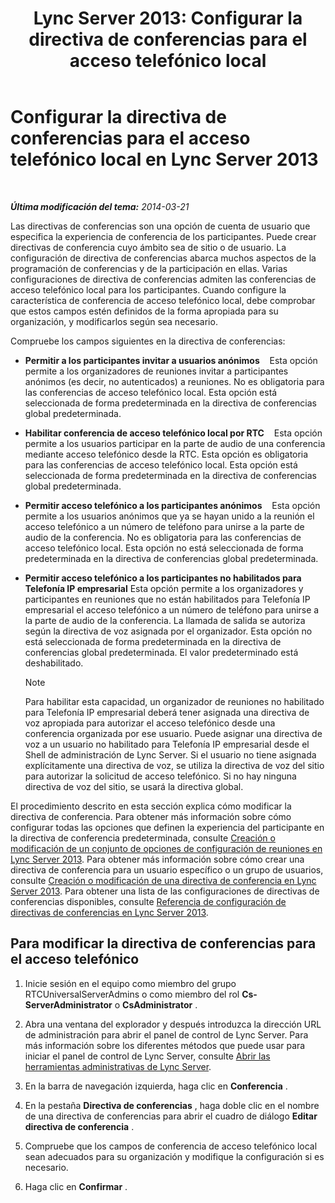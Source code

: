 ﻿---
title: 'Lync Server 2013: Configurar la directiva de conferencias para el acceso telefónico local'
TOCTitle: Configurar la directiva de conferencias para el acceso telefónico local
ms:assetid: 9bf926d6-0248-4352-98c3-9c5a333debbc
ms:mtpsurl: https://technet.microsoft.com/es-es/library/Gg398810(v=OCS.15)
ms:contentKeyID: 48276137
ms.date: 01/07/2017
mtps_version: v=OCS.15
ms.translationtype: HT
---

# Configurar la directiva de conferencias para el acceso telefónico local en Lync Server 2013

 

_**Última modificación del tema:** 2014-03-21_

Las directivas de conferencias son una opción de cuenta de usuario que especifica la experiencia de conferencia de los participantes. Puede crear directivas de conferencia cuyo ámbito sea de sitio o de usuario. La configuración de directiva de conferencias abarca muchos aspectos de la programación de conferencias y de la participación en ellas. Varias configuraciones de directiva de conferencias admiten las conferencias de acceso telefónico local para los participantes. Cuando configure la característica de conferencia de acceso telefónico local, debe comprobar que estos campos estén definidos de la forma apropiada para su organización, y modificarlos según sea necesario.

Compruebe los campos siguientes en la directiva de conferencias:

  - **Permitir a los participantes invitar a usuarios anónimos**    Esta opción permite a los organizadores de reuniones invitar a participantes anónimos (es decir, no autenticados) a reuniones. No es obligatoria para las conferencias de acceso telefónico local. Esta opción está seleccionada de forma predeterminada en la directiva de conferencias global predeterminada.

  - **Habilitar conferencia de acceso telefónico local por RTC**    Esta opción permite a los usuarios participar en la parte de audio de una conferencia mediante acceso telefónico desde la RTC. Esta opción es obligatoria para las conferencias de acceso telefónico local. Esta opción está seleccionada de forma predeterminada en la directiva de conferencias global predeterminada.

  - **Permitir acceso telefónico a los participantes anónimos**    Esta opción permite a los usuarios anónimos que ya se hayan unido a la reunión el acceso telefónico a un número de teléfono para unirse a la parte de audio de la conferencia. No es obligatoria para las conferencias de acceso telefónico local. Esta opción no está seleccionada de forma predeterminada en la directiva de conferencias global predeterminada.

  - **Permitir acceso telefónico a los participantes no habilitados para Telefonía IP empresarial** Esta opción permite a los organizadores y participantes en reuniones que no están habilitados para Telefonía IP empresarial el acceso telefónico a un número de teléfono para unirse a la parte de audio de la conferencia. La llamada de salida se autoriza según la directiva de voz asignada por el organizador. Esta opción no está seleccionada de forma predeterminada en la directiva de conferencias global predeterminada. El valor predeterminado está deshabilitado.
    

    > [!NOTE]
    > Para habilitar esta capacidad, un organizador de reuniones no habilitado para Telefonía IP empresarial deberá tener asignada una directiva de voz apropiada para autorizar el acceso telefónico desde una conferencia organizada por ese usuario. Puede asignar una directiva de voz a un usuario no habilitado para Telefonía IP empresarial desde el Shell de administración de Lync Server. Si el usuario no tiene asignada explícitamente una directiva de voz, se utiliza la directiva de voz del sitio para autorizar la solicitud de acceso telefónico. Si no hay ninguna directiva de voz del sitio, se usará la directiva global.&nbsp;&nbsp;



El procedimiento descrito en esta sección explica cómo modificar la directiva de conferencia. Para obtener más información sobre cómo configurar todas las opciones que definen la experiencia del participante en la directiva de conferencia predeterminada, consulte [Creación o modificación de un conjunto de opciones de configuración de reuniones en Lync Server 2013](lync-server-2013-create-or-modify-a-collection-of-meeting-configuration-settings.md). Para obtener más información sobre cómo crear una directiva de conferencia para un usuario específico o un grupo de usuarios, consulte [Creación o modificación de una directiva de conferencia en Lync Server 2013](lync-server-2013-create-or-modify-a-conferencing-policy.md). Para obtener una lista de las configuraciones de directivas de conferencias disponibles, consulte [Referencia de configuración de directivas de conferencias en Lync Server 2013](lync-server-2013-conferencing-policy-settings-reference.md).

## Para modificar la directiva de conferencias para el acceso telefónico

1.  Inicie sesión en el equipo como miembro del grupo RTCUniversalServerAdmins o como miembro del rol **Cs-ServerAdministrator** o **CsAdministrator** .

2.  Abra una ventana del explorador y después introduzca la dirección URL de administración para abrir el panel de control de Lync Server. Para más información sobre los diferentes métodos que puede usar para iniciar el panel de control de Lync Server, consulte [Abrir las herramientas administrativas de Lync Server](lync-server-2013-open-lync-server-administrative-tools.md).

3.  En la barra de navegación izquierda, haga clic en **Conferencia** .

4.  En la pestaña **Directiva de conferencias** , haga doble clic en el nombre de una directiva de conferencias para abrir el cuadro de diálogo **Editar directiva de conferencia** .

5.  Compruebe que los campos de conferencia de acceso telefónico local sean adecuados para su organización y modifique la configuración si es necesario.

6.  Haga clic en **Confirmar** .

